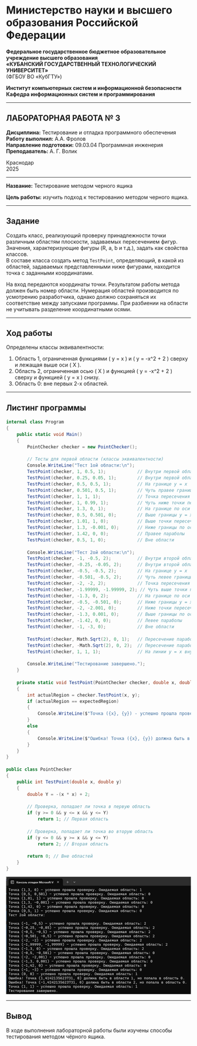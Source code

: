 # Министерство науки и высшего образования Российской Федерации  
**Федеральное государственное бюджетное образовательное учреждение высшего образования**  
**«КУБАНСКИЙ ГОСУДАРСТВЕННЫЙ ТЕХНОЛОГИЧЕСКИЙ УНИВЕРСИТЕТ»**  
(ФГБОУ ВО «КубГТУ»)  

**Институт компьютерных систем и информационной безопасности**  
**Кафедра информационных систем и программирования**

---

## ЛАБОРАТОРНАЯ РАБОТА № 3

**Дисциплина:** Тестирование и отладка программного обеспечения  
**Работу выполнил:** А.А. Фролов  
**Направление подготовки:** 09.03.04 Программная инженерия  
**Преподаватель:** А. Г. Волик  


Краснодар  
2025

---

**Название:** Тестирование методом черного ящика  

**Цель работы:** изучить подход к тестированию методом черного ящика.

---

## Задание

Создать класс, реализующий проверку принадлежности точки различным областям плоскости, задаваемых пересечением фигур.  
Значения, характеризующие фигуры (R, a, b и т.д.), задать как свойства классов.  
В составе класса создать метод `TestPoint`, определяющий, в какой из областей, задаваемых представленными ниже фигурами, находится точка с заданными координатами.  

На вход передаются координаты точки. Результатом работы метода должен быть номер области. Нумерация областей производится по усмотрению разработчика, однако должно сохраняться их соответствие между запусками программы. При разбиении на области не учитывать разделение координатными осями.

---

## Ход работы

Определены классы эквивалентности:

1. Область 1, ограниченная функциями \( y = x \) и \( y = -x^2 + 2 \) сверху и лежащая выше оси \( X \).  
2. Область 2, ограниченная осью \( X \) и функцией \( y = -x^2 + 2 \) сверху и функцией \( y = x \) снизу.  
3. Область 0: вне первых 2-х областей.

---

## Листинг программы

```csharp
internal class Program
{
    public static void Main()
    {
        PointChecker checker = new PointChecker();

        // Тесты для первой области (классы эквивалентности)
        Console.WriteLine("Тест 1ой области:\n");
        TestPoint(checker, 1, 0.5, 1);            // Внутри первой области
        TestPoint(checker, 0.25, 0.05, 1);        // Внутри первой области
        TestPoint(checker, 0.5, 0.5, 1);          // На границе y = x
        TestPoint(checker, 0.501, 0.5, 1);        // Чуть правее границы y = x
        TestPoint(checker, 1, 1, 1);              // Точка пересечения
        TestPoint(checker, 1, 0.99, 1);           // Чуть ниже точки пересечения
        TestPoint(checker, 1.3, 0, 1);            // На границе по оси X
        TestPoint(checker, 0.5, 0.501, 0);        // Выше границы y = x
        TestPoint(checker, 1.01, 1, 0);           // Выше точки пересечения
        TestPoint(checker, 1.3, -0.001, 0);       // Ниже границы по оси X
        TestPoint(checker, 1.42, 0, 0);           // Правее параболы
        TestPoint(checker, 0.5, 1, 0);            // Вне области

        Console.WriteLine("Тест 2ой области:\n");
        TestPoint(checker, -1, -0.5, 2);          // Внутри второй области
        TestPoint(checker, -0.25, -0.05, 2);      // Внутри второй области
        TestPoint(checker, -0.5, -0.5, 2);        // На границе y = x
        TestPoint(checker, -0.501, -0.5, 2);      // Чуть левее границы y = x
        TestPoint(checker, -2, -2, 2);            // Точка пересечения
        TestPoint(checker, -1.99999, -1.99999, 2); // Чуть выше точки пересечения
        TestPoint(checker, -1.3, 0, 2);           // На границе по оси X
        TestPoint(checker, -0.5, -0.501, 0);      // Ниже границы y = x
        TestPoint(checker, -2, -2.001, 0);        // Ниже точки пересечения
        TestPoint(checker, -1.3, 0.001, 0);       // Выше границы по оси X
        TestPoint(checker, -1.42, 0, 0);          // Левее параболы
        TestPoint(checker, -1, -3, 0);            // Вне области

        TestPoint(checker, Math.Sqrt(2), 0, 1);   // Пересечение параболы с осью X (правая часть)
        TestPoint(checker, -Math.Sqrt(2), 0, 2);  // Пересечение параболы с осью X (левая часть)
        TestPoint(checker, 1, 1, 1);              // На линии y = x внутри параболы

        Console.WriteLine("Тестирование завершено.");
    }

    private static void TestPoint(PointChecker checker, double x, double y, int expectedRegion)
    {
        int actualRegion = checker.TestPoint(x, y);
        if (actualRegion == expectedRegion)
        {
            Console.WriteLine($"Точка ({x}, {y}) - успешно прошла проверку. Ожидаемая область: {expectedRegion}");
        }
        else
        {
            Console.WriteLine($"Ошибка! Точка ({x}, {y}) должна быть в области {expectedRegion}, но попала в область {actualRegion}.");
        }
    }
}

public class PointChecker
{
    public int TestPoint(double x, double y)
    {
        double Y = -(x * x) + 2;

        // Проверка, попадает ли точка в первую область
        if (y >= 0 && y <= x && y <= Y)
            return 1; // Первая область

        // Проверка, попадает ли точка во вторую область
        if (y <= 0 && y >= x && y <= Y)
            return 2; // Вторая область

        return 0; // Вне областей
    }
}
```

![Рисунок 1 – результат работы программы](img/1.png)

---

## Вывод

В ходе выполнения лабораторной работы были изучены способы тестирования методом чёрного ящика.
